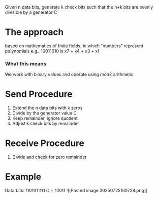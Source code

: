 Given n data bits, generate k check bits such that the n+k bits are evenly divisible by a generator C

# The approach
based on mathematics of finite fields, in which “numbers” represent polynomials
	e.g., 10011010 is x7 + x4 + x3 + x1
### What this means
We work with binary values and operate using $mod2$ arithmetic

# Send Procedure
1. Extend the n data bits with k zeros
2. Divide by the generator value C
3. Keep remainder, ignore quotient
4. Adjust k check bits by remainder

# Receive Procedure
1. Divide and check for zero remainder

# Example
Data bits: 1101011111
C = 10011
![[Pasted image 20250725160728.png]]